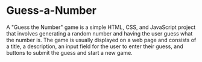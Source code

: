 # Guess-a-Number
A "Guess the Number" game is a simple HTML, CSS, and JavaScript project that involves generating a random number and having the user guess what the number is. The game is usually displayed on a web page and consists of a title, a description, an input field for the user to enter their guess, and buttons to submit the guess and start a new game.
